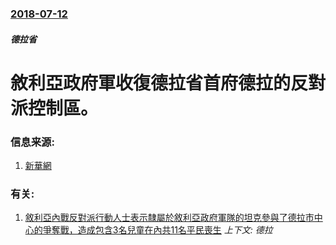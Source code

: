 ### [2018-07-12](/news/2018/07/12/index.md)

##### 德拉省
# 敘利亞政府軍收復德拉省首府德拉的反對派控制區。 




### 信息来源:

1. [新華網](http://www.xinhuanet.com/world/2018-07/13/c_1123121504.htm)

### 有关:

1. [ 敘利亞內戰反對派行動人士表示隸屬於敘利亞政府軍隊的坦克參與了德拉市中心的爭奪戰，造成包含3名兒童在內共11名平民喪生](/news/2013/10/13/敘利亞內戰反對派行動人士表示隸屬於敘利亞政府軍隊的坦克參與了德拉市中心的爭奪戰-造成包含3名兒童在內共11名平民喪生.md) _上下文: 德拉_
